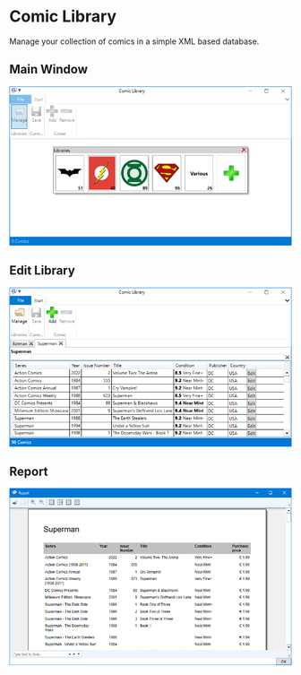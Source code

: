 # Comic Library

Manage your collection of comics in a simple XML based database.

## Main Window
![Main Window](Docu/Main.png)

## Edit Library
![Library](Docu/Library.png)

## Report
![Library](Docu/Report.png)